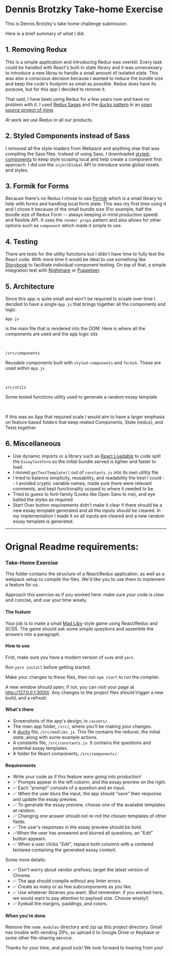 # Dennis Brotzky Take-home Exercise

This is Dennis Brotzky's take home challenge submission.

Here is a brief summary of what I did.

## 1. Removing Redux

This is a simple application and introducing Redux was overkill. Every task
could be handled with React's built in state library and it was unnecessary to introduce a new libray to handle a small amount of isolated state. This was also a conscious decision because I wanted to reduce the bundle size and keep the code's footprint as small as possible. Redux does have its purpose, but for this app I decided to remove it.

That said, I have been using Redux for a few years now and have no problem with it. I used [Redux Sagas](https://github.com/Jobeir/jobeir/blob/master/client/sagas/index.js) and the [ducks pattern](https://github.com/Jobeir/jobeir/blob/master/client/modules/auth/ducks/index.js) in an [open source project of mine](https://github.com/Jobeir/jobeir).

At work we use Redux in all our products.

## 2. Styled Components instead of Sass

I removed all the style-loaders from Webpack and anything else that was compiling the Sass files. Instead
of using Sass, I downloaded [styled-components](https://github.com/styled-components/styled-components) to keep style scoping local and help create a component first approach. I did use the `injectGlobal` API to introduce some global resets and styles.

## 3. Formik for Forms

Because there's no Redux I chose to use [Formik](https://github.com/jaredpalmer/formik) which is a small library
to help with forms and handling local form state. This was my first time using it and I chose it because of the small
bundle size (For example, half the bundle size of Redux Form -- always keeping in mind production speed) and flexible API. It uses the `render props` pattern and also allows for other options such as `component` which made it simple to use.

## 4. Testing

There are tests for the utility functions but I didn't have time to fully test the React code. With more time
it would be ideal to use something like [Storybook](https://github.com/storybooks/storybook) to facilitate individual
component testing. On top of that, a simple integration test with [Nightmare](https://github.com/segmentio/nightmare) or [Puppeteer](https://github.com/GoogleChrome/puppeteer).

## 5. Architecture

Since this app is quite small and won't be required to scsale over time I decided to have a single `App.js` that brings together all the components and logic.

```
App.js
```

is the main file that is rendered into the DOM. Here is where all the components are used and the app logic sits

<br />

```
/src/components
```

Reusable components built with `styled-components` and `formik`. These are used within `App.js`

<br />

```
src/utils
```

Some tested functions utility used to generate a random essay template

<br />

If this was an App that required scale I would aim to have a larger emphasis on feature based folders that keep related Components, State (redux), and Tests together.

## 6. Miscellaneous

* Use dynamic imports or a library such as [React Loadable](https://github.com/jamiebuilds/react-loadable) to code split the `EssayTextForm` so the initial bundle served is lighter and faster to load.
* I moved `getTextTemplate()` out of `constants.js` into its own utility file
* I tried to balance simplicity, reusability, and readability the best I could -- I avoided cryptic variable names, made sure there were relevant comments, and kept functionality scoped to where it needed to be.
* Tried to guess to font-family (Looks like Open Sans to me), and eye balled the styles as required
* Start Over button requirements didn't make it clear if there should be a new essay template generated and all the inputs should be cleared. In my implementation I made it so all inputs are cleared and a new random essay template is generated.

---

# Orignal Readme requirements:

### Take-Home Exercise

This folder contains the structure of a React/Redux application, as well as a
webpack setup to compile the files. We'd like you to use them to implement a
feature for us.

Approach this exercise as if you worked here: make sure your code is clear and
concise, and use your time wisely.

#### The feature

Your job is to make a small [Mad Libs](https://en.wikipedia.org/wiki/Mad_Libs)-style game
using React/Redux and SCSS. The game should ask some simple questions and assemble the
answers into a paragraph.

#### How to use

First, make sure you have a modern version of `node` and `yarn.`

Run `yarn install` before getting started.

Make your changes to these files, then run `npm start` to run the compiler.

A new window should open; if not, you can visit your page at
http://127.0.0.1:3000/. Any changes to the project files should trigger a new
build, and a refresh.

#### What's there

* Screenshots of the app's design, in `/assets/`.
* The main app folder, `/src/`, where you'll be making your changes.
* A [ducks](https://medium.com/@scbarrus/the-ducks-file-structure-for-redux-d63c41b7035c#.5chqfp84p)
  file, `/src/madlibs.js`. This file contains the reducer, the initial state, along
  with some example actions.
* A constants file, `/src/constants.js`. It contains the questions and potential essay templates.
* A folder for React components, `/src/components/`.

#### Requirements

* Write your code as if this feature were going into production!
* ✅ Prompts appear in the left column, and the essay preview on the right.
* ✅ Each "prompt" consists of a question and an input.
* ✅ When the user blurs the input, the app should "save" their response and update the essay preview.
* ✅ To generate the essay preview, choose one of the available templates at random.
* ✅ Changing one answer should not re-roll the chosen templates of other fields.
* ✅ The user's responses in the essay preview should be bold.
* ✅When the user has answered and blurred all questions, an "Edit" button appears.
* ✅ When a user clicks "Edit", replace both columns with a centered textarea containing the generated essay content.

Some more details:

* ✅ Don't worry about vendor prefixes; target the latest version of Chrome.
* ✅ The app should compile without any linter errors.
* ✅ Create as many or as few subcomponents as you like.
* ✅ Use whatever libraries you want. (But remember: if you worked here, we would
  want to pay attention to payload size. Choose wisely!)
* ✅ Eyeball the margins, paddings, and colors.

#### When you're done

Remove the `node_modules` directory and zip up this project directory. Gmail
has trouble with sending ZIPs, so upload it to Google Drive or Keybase or some
other file-sharing service.

Thanks for your time, and good luck! We look forward to hearing from you!
